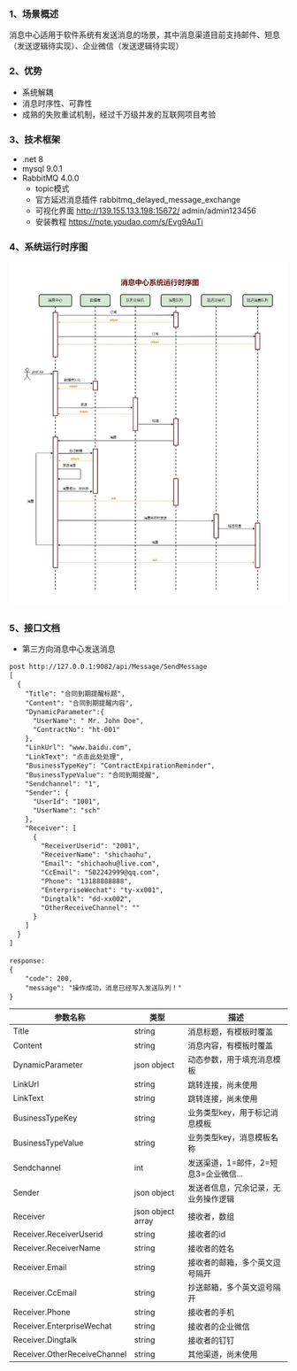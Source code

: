 ### 1、场景概述
消息中心适用于软件系统有发送消息的场景，其中消息渠道目前支持邮件、短息（发送逻辑待实现）、企业微信（发送逻辑待实现）
### 2、优势
- 系统解耦
- 消息时序性、可靠性
- 成熟的失败重试机制，经过千万级并发的互联网项目考验
### 3、技术框架
- .net 8
- mysql 9.0.1
- RabbitMQ 4.0.0
  - topic模式
  - 官方延迟消息插件
  rabbitmq_delayed_message_exchange
  - 可视化界面
  http://139.155.133.198:15672/ admin/admin123456
  - 安装教程
  https://note.youdao.com/s/Evg9AuTi
### 4、系统运行时序图
![alt text](消息中心系统运行时序图.jpg)
### 5、接口文档
- 第三方向消息中心发送消息
```
post http://127.0.0.1:9082/api/Message/SendMessage
[
  {
    "Title": "合同到期提醒标题",
    "Content": "合同到期提醒内容",
    "DynamicParameter":{
      "UserName": " Mr. John Doe",
      "ContractNo": "ht-001"
    },
    "LinkUrl": "www.baidu.com",
    "LinkText": "点击此处处理",
    "BusinessTypeKey": "ContractExpirationReminder",
    "BusinessTypeValue": "合同到期提醒",
    "Sendchannel": "1",
    "Sender": {
      "UserId": "1001",
      "UserName": "sch"
    },
    "Receiver": [
      {
        "ReceiverUserid": "2001",
        "ReceiverName": "shichaohu",
        "Email": "shichaohu@live.com",
        "CcEmail": "502242999@qq.com",
        "Phone": "13188888888",
        "EnterpriseWechat": "ty-xx001",
        "Dingtalk": "dd-xx002",
        "OtherReceiveChannel": ""
      }
    ]
  }
]

response:
{
	"code": 200,
	"message": "操作成功，消息已经写入发送队列！"
}

```

| 参数名称 | 类型 | 描述 |
| --- | --- | --- |
| Title | string | 消息标题，有模板时覆盖 |
| Content | string | 消息内容，有模板时覆盖 |
| DynamicParameter | json object | 动态参数，用于填充消息模板 |
| LinkUrl | string | 跳转连接，尚未使用 |
| LinkText | string | 跳转连接，尚未使用 |
| BusinessTypeKey | string | 业务类型key，用于标记消息模板 |
| BusinessTypeValue | string | 业务类型key，消息模板名称 |
| Sendchannel | int | 发送渠道，1=邮件，2=短息3=企业微信...  |
| Sender | json object | 发送者信息，冗余记录，无业务操作逻辑 |
| Receiver | json object array | 接收者，数组 |
| Receiver.ReceiverUserid | string | 接收者的id |
| Receiver.ReceiverName | string | 接收者的姓名 |
| Receiver.Email | string | 接收者的邮箱，多个英文逗号隔开 |
| Receiver.CcEmail | string | 抄送邮箱，多个英文逗号隔开 |
| Receiver.Phone | string | 接收者的手机 |
| Receiver.EnterpriseWechat | string | 接收者的企业微信 |
| Receiver.Dingtalk | string | 接收者的钉钉 |
| Receiver.OtherReceiveChannel | string | 其他渠道，尚未使用 |